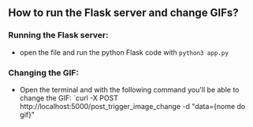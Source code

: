 ## How to run the Flask server and change GIFs?

### Running the Flask server:
- open the file and run the python Flask code with 
`python3 app.py`

### Changing the GIF:
- Open the terminal and with the following command you'll be able to change the GIF:
`curl -X POST http://localhost:5000/post_trigger_image_change -d "data={nome do gif}"


